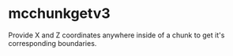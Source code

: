 # mcchunkgetv3
Provide X and Z coordinates anywhere inside of a chunk to get it's corresponding boundaries.
